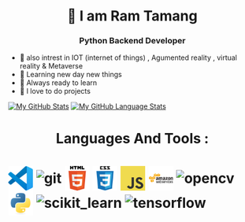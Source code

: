 



<h1 align="center">👋 I am Ram Tamang</h1>

<h3 align="center">Python Backend Developer </h3>




- 🔭 also intrest in IOT (internet of things) , Agumented reality , virtual reality & Metaverse
- 🌱 Learning new day new things
- 🥅 Always ready to learn
- 👯 I love to do  projects



[![My GitHub Stats](https://github-readme-stats.vercel.app/api/?username=subash-5&count_private=true&theme=tokyonight&showicons=true)]()
[![My GitHub Language Stats](https://github-readme-stats.vercel.app/api/top-langs/?username=Ramtamang-2058&langs_count=4&theme=tokyonight)]()


<h1 align="center"> Languages And Tools : <h1>


<img align="center" alt="Visual Studio Code" width="50" src="https://raw.githubusercontent.com/github/explore/80688e429a7d4ef2fca1e82350fe8e3517d3494d/topics/visual-studio-code/visual-studio-code.png" />
<img align="center" alt="git" width="50" src="https://www.vectorlogo.zone/logos/git-scm/git-scm-icon.svg" />
<img align="center" alt="HTML5" width="50" src="https://raw.githubusercontent.com/github/explore/80688e429a7d4ef2fca1e82350fe8e3517d3494d/topics/html/html.png"/>
<img align="center" alt="CSS3" width="50" src="https://raw.githubusercontent.com/github/explore/80688e429a7d4ef2fca1e82350fe8e3517d3494d/topics/css/css.png"/>
<img align="center" alt="JavaScript" width="50" src="https://raw.githubusercontent.com/github/explore/80688e429a7d4ef2fca1e82350fe8e3517d3494d/topics/javascript/javascript.png" />
<img align="center" src="https://raw.githubusercontent.com/devicons/devicon/master/icons/amazonwebservices/amazonwebservices-original-wordmark.svg" alt="aws" width="50" />
<img align="center" src="https://www.vectorlogo.zone/logos/opencv/opencv-icon.svg" alt="opencv" width="50"/> 
<img align="center" src="https://raw.githubusercontent.com/devicons/devicon/master/icons/python/python-original.svg" alt="python" width="50" />
<img align="center" src="https://upload.wikimedia.org/wikipedia/commons/0/05/Scikit_learn_logo_small.svg" alt="scikit_learn" width="50"/>
<img align="center" src="https://www.vectorlogo.zone/logos/tensorflow/tensorflow-icon.svg" alt="tensorflow" width="50"/>
